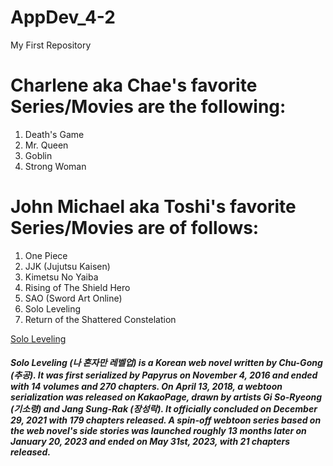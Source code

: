 # AppDev_4-2
My First Repository

# Charlene aka Chae's favorite Series/Movies are the following:

<ol>
  <li> Death's Game </li>
  <li> Mr. Queen </li>
  <li> Goblin </li>
  <li> Strong Woman </li>
</ol>


# John Michael aka Toshi's favorite Series/Movies are of follows:

<ol>
  <li> One Piece </li>
  <li> JJK (Jujutsu Kaisen) </li>
  <li> Kimetsu No Yaiba </li>
  <li> Rising of The Shield Hero </li>
  <li> SAO (Sword Art Online) </li>
  <li> Solo Leveling </li>
  <li> Return of the Shattered Constelation </li>
</ol>

[Solo Leveling](#Solo-Leveling)
<h5><i>Solo Leveling (나 혼자만 레벨업) is a Korean web novel written by Chu-Gong (추공). It was first serialized by Papyrus on November 4, 2016 and ended with 14 volumes and 270 chapters. On April 13, 2018, a webtoon serialization was released on KakaoPage, drawn by artists Gi So-Ryeong (기소령) and Jang Sung-Rak (장성락). It officially concluded on December 29, 2021 with 179 chapters released. A spin-off webtoon series based on the web novel's side stories was launched roughly 13 months later on January 20, 2023 and ended on May 31st, 2023, with 21 chapters released.</h5></i>
